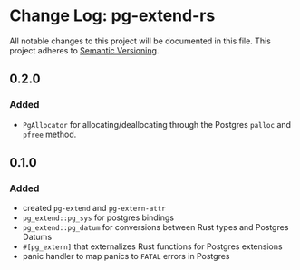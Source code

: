 # Change Log: pg-extend-rs

All notable changes to this project will be documented in this file.
This project adheres to [Semantic Versioning](http://semver.org/).

## 0.2.0

### Added

- `PgAllocator` for allocating/deallocating through the Postgres `palloc` and `pfree` method.

## 0.1.0

### Added

- created `pg-extend` and `pg-extern-attr`
- `pg_extend::pg_sys` for postgres bindings
- `pg_extend::pg_datum` for conversions between Rust types and Postgres Datums
- `#[pg_extern]` that externalizes Rust functions for Postgres extensions
- panic handler to map panics to `FATAL` errors in Postgres
